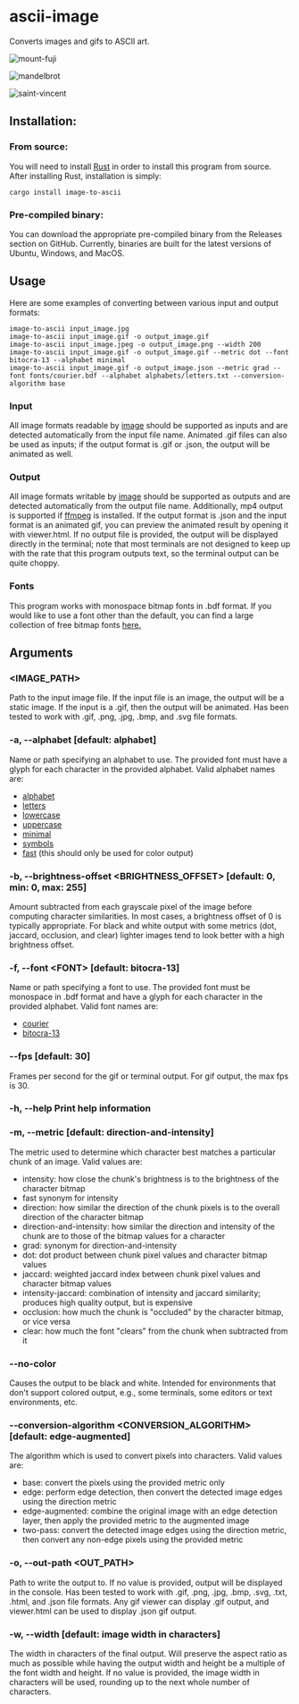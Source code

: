 # ascii-image
Converts images and gifs to ASCII art.

![mount-fuji](gallery/fuji.gif)

![mandelbrot](gallery/mandelbrot.gif)

![saint-vincent](gallery/stvincent_bw.gif)

## Installation:
### From source:
You will need to install [Rust](https://www.rust-lang.org/learn/get-started) in order to install this program from source. 
After installing Rust, installation is simply:
```
cargo install image-to-ascii
```
### Pre-compiled binary:
You can download the appropriate pre-compiled binary from the Releases section on GitHub. Currently, binaries are built for the latest versions of Ubuntu, Windows, and MacOS.

## Usage
Here are some examples of converting between various input and output formats:
```
image-to-ascii input_image.jpg
image-to-ascii input_image.gif -o output_image.gif
image-to-ascii input_image.jpeg -o output_image.png --width 200
image-to-ascii input_image.gif -o output_image.gif --metric dot --font bitocra-13 --alphabet minimal
image-to-ascii input_image.gif -o output_image.json --metric grad --font fonts/courier.bdf --alphabet alphabets/letters.txt --conversion-algorithm base
```

### Input
All image formats readable by [image](https://docs.rs/image/latest/image/) should be supported as inputs and are detected automatically from the input file name.
Animated .gif files can also be used as inputs; if the output format is .gif or .json, the output will be animated as well.

### Output
All image formats writable by [image](https://docs.rs/image/latest/image/) should be supported as outputs and are detected automatically from the output file name.
Additionally, mp4 output is supported if [ffmpeg](https://www.ffmpeg.org/) is installed.
If the output format is .json and the input format is an animated gif, you can preview the animated result by opening it with viewer.html.
If no output file is provided, the output will be displayed directly in the terminal; note that most terminals are not designed to keep up with the rate that this program outputs text, so the terminal output can be quite choppy. 

### Fonts
This program works with monospace bitmap fonts in .bdf format. 
If you would like to use a font other than the default, you can find a large collection of free bitmap fonts [here.](https://github.com/Tecate/bitmap-fonts)

## Arguments
### <IMAGE_PATH>
Path to the input image file. If the input file is an image, the output will be a static image. If the input is a .gif, then the output will be animated. Has been tested to work with .gif, .png, .jpg, .bmp, and .svg file formats.

### -a, --alphabet <ALPHABET>            [default: alphabet]
Name or path specifying an alphabet to use. The provided font must have a glyph for each character in the provided alphabet. Valid alphabet names are:
- [alphabet](alphabets/alphabet.txt)
- [letters](alphabets/letters.txt)
- [lowercase](alphabets/lowercase.txt)
- [uppercase](alphabets/uppercase.txt)
- [minimal](alphabets/minimal.txt)
- [symbols](alphabets/symbols.txt)
- [fast](alphabets/fast.txt) (this should only be used for color output)

### -b, --brightness-offset <BRIGHTNESS_OFFSET>    [default: 0, min: 0, max: 255]
Amount subtracted from each grayscale pixel of the image before computing character similarities. In most cases, a brightness offset of 0 is typically appropriate. For black and white output with some metrics (dot, jaccard, occlusion, and clear) lighter images tend to look better with a high brightness offset.

### -f, --font \<FONT>                    [default: bitocra-13]
Name or path specifying a font to use. The provided font must be monospace in .bdf format and have a glyph for each character in the provided alphabet. Valid font names are:
- [courier](fonts/courier.bdf)
- [bitocra-13](fonts/bitocra-13.bdf)

### --fps <FPS>                                [default: 30]
Frames per second for the gif or terminal output. For gif output, the max fps is 30.

### -h, --help                                     Print help information

### -m, --metric <METRIC>                          [default: direction-and-intensity]
The metric used to determine which character best matches a particular chunk of an image. Valid values are:
- intensity:               how close the chunk's brightness is to the brightness of the character bitmap
- fast                     synonym for intensity
- direction:               how similar the direction of the chunk pixels is to the overall direction of the character bitmap
- direction-and-intensity: how similar the direction and intensity of the chunk are to those of the bitmap values for a character
- grad:                    synonym for direction-and-intensity
- dot:                     dot product between chunk pixel values and character bitmap values
- jaccard:                 weighted jaccard index between chunk pixel values and character bitmap values
- intensity-jaccard:       combination of intensity and jaccard similarity; produces high quality output, but is expensive
- occlusion:               how much the chunk is "occluded" by the character bitmap, or vice versa
- clear:                   how much the font "clears" from the chunk when subtracted from it

### --no-color
Causes the output to be black and white. Intended for environments that don't support colored output, e.g., some terminals, some editors or text environments, etc. 

### --conversion-algorithm <CONVERSION_ALGORITHM>  [default: edge-augmented]
The algorithm which is used to convert pixels into characters. Valid values are:
- base:           convert the pixels using the provided metric only
- edge:           perform edge detection, then convert the detected image edges using the direction metric
- edge-augmented: combine the original image with an edge detection layer, then apply the provided metric to the augmented image
- two-pass:       convert the detected image edges using the direction metric, then convert any non-edge pixels using the provided metric

### -o, --out-path <OUT_PATH>
Path to write the output to. If no value is provided, output will be displayed in the console. Has been tested to work with .gif, .png, .jpg, .bmp, .svg, .txt, .html, and .json file formats. Any gif viewer can display .gif output, and viewer.html can be used to display .json gif output.

### -w, --width <WIDTH>                            [default: image width in characters]
The width in characters of the final output. Will preserve the aspect ratio as much as possible while having the output width and height be a multiple of the font width and height. If no value is provided, the image width in characters will be used, rounding up to the next whole number of characters.

